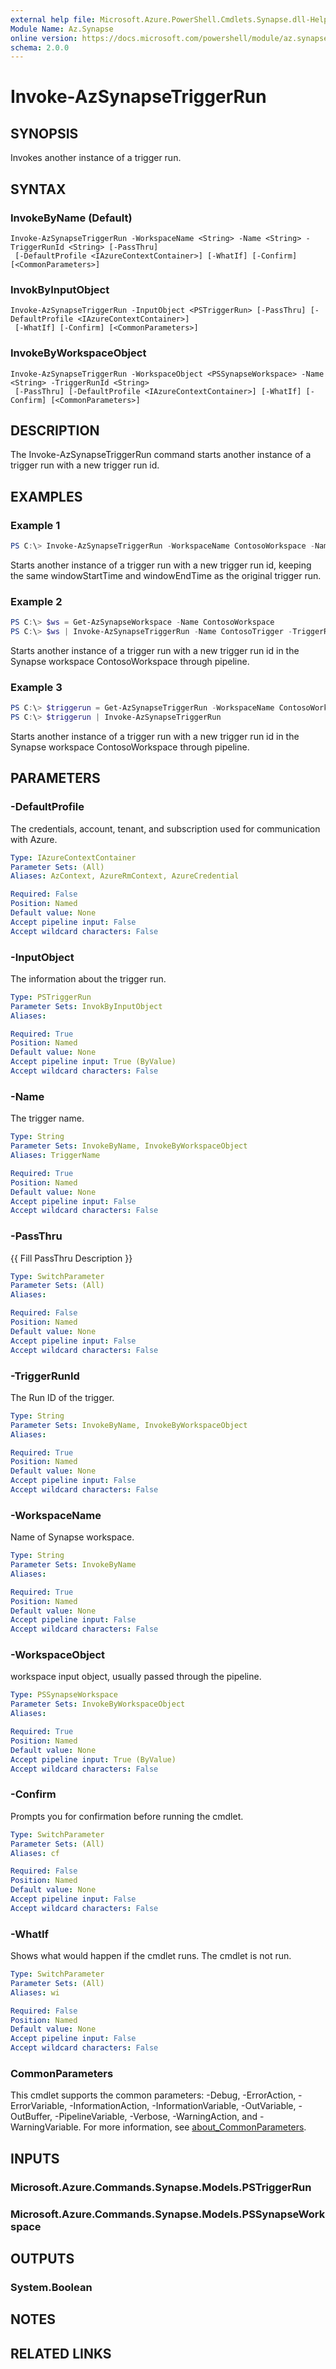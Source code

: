 ```yaml
---
external help file: Microsoft.Azure.PowerShell.Cmdlets.Synapse.dll-Help.xml
Module Name: Az.Synapse
online version: https://docs.microsoft.com/powershell/module/az.synapse/invoke-azsynapsetriggerrun
schema: 2.0.0
---
```


# Invoke-AzSynapseTriggerRun

## SYNOPSIS
Invokes another instance of a trigger run.

## SYNTAX

### InvokeByName (Default)
```
Invoke-AzSynapseTriggerRun -WorkspaceName <String> -Name <String> -TriggerRunId <String> [-PassThru]
 [-DefaultProfile <IAzureContextContainer>] [-WhatIf] [-Confirm] [<CommonParameters>]
```

### InvokByInputObject
```
Invoke-AzSynapseTriggerRun -InputObject <PSTriggerRun> [-PassThru] [-DefaultProfile <IAzureContextContainer>]
 [-WhatIf] [-Confirm] [<CommonParameters>]
```

### InvokeByWorkspaceObject
```
Invoke-AzSynapseTriggerRun -WorkspaceObject <PSSynapseWorkspace> -Name <String> -TriggerRunId <String>
 [-PassThru] [-DefaultProfile <IAzureContextContainer>] [-WhatIf] [-Confirm] [<CommonParameters>]
```

## DESCRIPTION
The Invoke-AzSynapseTriggerRun command starts another instance of a trigger run with a new trigger run id.

## EXAMPLES

### Example 1
```powershell
PS C:\> Invoke-AzSynapseTriggerRun -WorkspaceName ContosoWorkspace -Name ContosoTrigger -TriggerRunId 000111222333abc
```

Starts another instance of a trigger run with a new trigger run id, keeping the same windowStartTime and windowEndTime as the original trigger run.

### Example 2
```powershell
PS C:\> $ws = Get-AzSynapseWorkspace -Name ContosoWorkspace
PS C:\> $ws | Invoke-AzSynapseTriggerRun -Name ContosoTrigger -TriggerRunId 000111222333abc
```

Starts another instance of a trigger run with a new trigger run id in the Synapse workspace ContosoWorkspace through pipeline.

### Example 3
```powershell
PS C:\> $triggerun = Get-AzSynapseTriggerRun -WorkspaceName ContosoWorkspace -Name ContosoTrigger -RunStartedAfter "2018-09-01T21:00" -RunStartedBefore "2019-09-01T21:00"
PS C:\> $triggerun | Invoke-AzSynapseTriggerRun
```

Starts another instance of a trigger run with a new trigger run id in the Synapse workspace ContosoWorkspace through pipeline.

## PARAMETERS

### -DefaultProfile
The credentials, account, tenant, and subscription used for communication with Azure.

```yaml
Type: IAzureContextContainer
Parameter Sets: (All)
Aliases: AzContext, AzureRmContext, AzureCredential

Required: False
Position: Named
Default value: None
Accept pipeline input: False
Accept wildcard characters: False
```

### -InputObject
The information about the trigger run.

```yaml
Type: PSTriggerRun
Parameter Sets: InvokByInputObject
Aliases:

Required: True
Position: Named
Default value: None
Accept pipeline input: True (ByValue)
Accept wildcard characters: False
```

### -Name
The trigger name.

```yaml
Type: String
Parameter Sets: InvokeByName, InvokeByWorkspaceObject
Aliases: TriggerName

Required: True
Position: Named
Default value: None
Accept pipeline input: False
Accept wildcard characters: False
```

### -PassThru
{{ Fill PassThru Description }}

```yaml
Type: SwitchParameter
Parameter Sets: (All)
Aliases:

Required: False
Position: Named
Default value: None
Accept pipeline input: False
Accept wildcard characters: False
```

### -TriggerRunId
The Run ID of the trigger.

```yaml
Type: String
Parameter Sets: InvokeByName, InvokeByWorkspaceObject
Aliases:

Required: True
Position: Named
Default value: None
Accept pipeline input: False
Accept wildcard characters: False
```

### -WorkspaceName
Name of Synapse workspace.

```yaml
Type: String
Parameter Sets: InvokeByName
Aliases:

Required: True
Position: Named
Default value: None
Accept pipeline input: False
Accept wildcard characters: False
```

### -WorkspaceObject
workspace input object, usually passed through the pipeline.

```yaml
Type: PSSynapseWorkspace
Parameter Sets: InvokeByWorkspaceObject
Aliases:

Required: True
Position: Named
Default value: None
Accept pipeline input: True (ByValue)
Accept wildcard characters: False
```

### -Confirm
Prompts you for confirmation before running the cmdlet.

```yaml
Type: SwitchParameter
Parameter Sets: (All)
Aliases: cf

Required: False
Position: Named
Default value: None
Accept pipeline input: False
Accept wildcard characters: False
```

### -WhatIf
Shows what would happen if the cmdlet runs.
The cmdlet is not run.

```yaml
Type: SwitchParameter
Parameter Sets: (All)
Aliases: wi

Required: False
Position: Named
Default value: None
Accept pipeline input: False
Accept wildcard characters: False
```

### CommonParameters
This cmdlet supports the common parameters: -Debug, -ErrorAction, -ErrorVariable, -InformationAction, -InformationVariable, -OutVariable, -OutBuffer, -PipelineVariable, -Verbose, -WarningAction, and -WarningVariable. For more information, see [about_CommonParameters](http://go.microsoft.com/fwlink/?LinkID=113216).

## INPUTS

### Microsoft.Azure.Commands.Synapse.Models.PSTriggerRun

### Microsoft.Azure.Commands.Synapse.Models.PSSynapseWorkspace

## OUTPUTS

### System.Boolean

## NOTES

## RELATED LINKS
